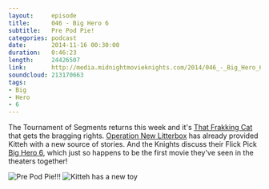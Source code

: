 ```yaml
---
layout:     episode
title:      046 - Big Hero 6
subtitle:   Pre Pod Pie!
categories: podcast
date:       2014-11-16 00:30:00
duration:   0:46:23
length:     24426507
link:       http://media.midnightmovieknights.com/2014/046_-_Big_Hero_6.m4a
soundcloud: 213170663
tags:
- Big
- Hero
- 6
---
```

The Tournament of Segments returns this week and it's [That Frakking Cat](https://twitter.com/ThatFrakkingCat) that gets the bragging rights. [Operation New Litterbox](https://twitter.com/hashtag/OperationNewLitterBox) has already provided Kitteh with a new source of stories. And the Knights discuss their Flick Pick [Big Hero 6](http://www.imdb.com/title/tt2245084/), which just so happens to be the first movie they've seen in the theaters together!

![Pre Pod Pie!!!](http://media.midnightmovieknights.com/img/MMK46-PrePodPie-640x480.jpg)
![Kitteh has a new toy](http://media.midnightmovieknights.com/img/MMK46-KittehToy-640x480.jpg)